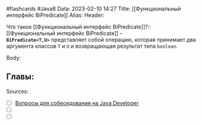 #flashcards #Java8 
Data: 2023-02-10 14:27
Title: [[Функциональный интерфейс BiPredicate]]
Alias:
Header:

Что такое [[Функциональный интерфейс BiPredicate]]?::[[Функциональный интерфейс BiPredicate]] – **`BiPredicate<T,U>`** представляет собой операцию, которая принимает два аргумента классов `T` и `U` и возвращающая результат типа `boolean`.
<!--SR:!2023-03-14,3,290-->


Body:






Главы:
-


Sources:
- [ ] [Вопросы для собеседования на Java Developer](https://github.com/enhorse/java-interview/blob/master/README.md#%D0%9E%D0%9E%D0%9F)
- [ ] []()
- [ ] []()
